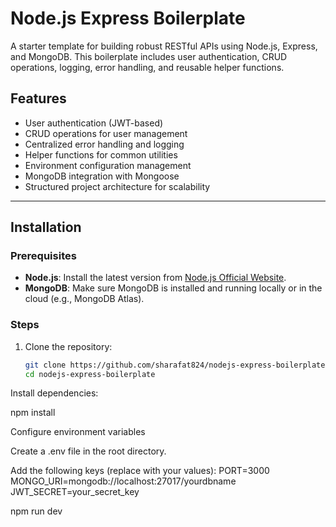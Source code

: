 # Node.js Express Boilerplate

A starter template for building robust RESTful APIs using Node.js, Express, and MongoDB. This boilerplate includes user authentication, CRUD operations, logging, error handling, and reusable helper functions.

## Features

- User authentication (JWT-based)
- CRUD operations for user management
- Centralized error handling and logging
- Helper functions for common utilities
- Environment configuration management
- MongoDB integration with Mongoose
- Structured project architecture for scalability

---

## Installation

### Prerequisites

- **Node.js**: Install the latest version from [Node.js Official Website](https://nodejs.org/).
- **MongoDB**: Make sure MongoDB is installed and running locally or in the cloud (e.g., MongoDB Atlas).

### Steps

1. Clone the repository:
   ```bash
   git clone https://github.com/sharafat824/nodejs-express-boilerplate.git
   cd nodejs-express-boilerplate


Install dependencies:

npm install

Configure environment variables

Create a .env file in the root directory.

Add the following keys (replace with your values):
PORT=3000
MONGO_URI=mongodb://localhost:27017/yourdbname
JWT_SECRET=your_secret_key

npm run dev


